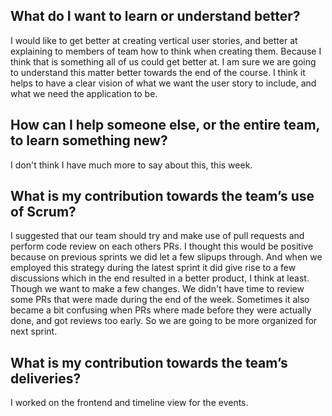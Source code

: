 ## What do I want to learn or understand better?
I would like to get better at creating vertical user stories, and better at explaining to members of team how to think when creating them. Because I think that is something all of us could get better at. I am sure we are going to understand this matter better towards the end of the course. I think it helps to have a clear vision of what we want the user story to include, and what we need the application to be.

## How can I help someone else, or the entire team, to learn something new?
I don't think I have much more to say about this, this week.

## What is my contribution towards the team’s use of Scrum?
I suggested that our team should try and make use of pull requests and perform code review on each others PRs. I thought this would be positive because on previous sprints we did let a few slipups through. And when we employed this strategy during the latest sprint it did give rise to a few discussions which in the end resulted in a better product, I think at least. Though we want to make a few changes. We didn't have time to review some PRs that were made during the end of the week. Sometimes it also became a bit confusing when PRs where made before they were actually done, and got reviews too early. So we are going to be more organized for next sprint.

## What is my contribution towards the team’s deliveries?
I worked on the frontend and timeline view for the events.
